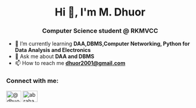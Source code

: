 <h1 align="center">Hi 👋, I'm M. Dhuor</h1>
<h3 align="center">Computer Science student @ RKMVCC</h3>

- 🌱 I’m currently learning **DAA,DBMS,Computer Networking, Python for Data Analysis and Electronics**
- 💬 Ask me about **DAA and DBMS**
- 📫 How to reach me **dhuor2001@gmail.com**
<h3 align="left">Connect with me:</h3>
<p align="left">
<a href="https://twitter.com/@dhuor_makur" target="blank"><img align="center" src="https://raw.githubusercontent.com/rahuldkjain/github-profile-readme-generator/master/src/images/icons/Social/twitter.svg" alt="@dhuor_makur" height="30" width="40" /></a>
<a href="https://linkedin.com/in/abraham.m.dhuor" target="blank"><img align="center" src="https://raw.githubusercontent.com/rahuldkjain/github-profile-readme-generator/master/src/images/icons/Social/linked-in-alt.svg" alt="abraham.m.dhuor" height="30" width="40" /></a>
</p>


